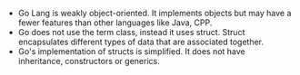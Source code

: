- Go Lang is weakly object-oriented. It implements objects but may have a fewer features than other languages like Java, CPP.
- Go does not use the term class, instead it uses struct. Struct encapsulates different types of data that are associated together.
- Go's implementation of structs is simplified. It does not have inheritance, constructors or generics.
